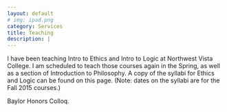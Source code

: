 ```yaml
---
layout: default
# img: ipad.png
category: Services
title: Teaching
description: |
---
```

   <p> I have been teaching Intro to Ethics and Intro to Logic at Northwest Vista College. I am scheduled to teach those courses again in the Spring, as well as a section of Introduction to Philosophy. A copy of the syllabi for Ethics and Logic can be found on this page. (Note: dates on the syllabi are for the Fall 2015 courses.)
  
  <p> Baylor Honors Colloq.
